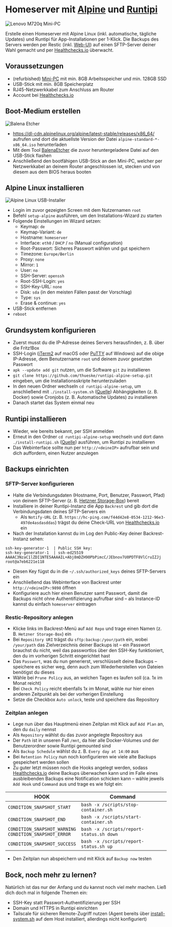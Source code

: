 # Homeserver mit [Alpine](https://alpinelinux.org/) und [Runtipi](https://runtipi.io/)

![Lenovo M720q Mini-PC](https://i.imgur.com/EzA5OuB.png)

Erstelle einen Homeserver mit Alpine Linux (inkl. automatische, tägliche Updates) und Runtipi für App-Installationen per 1-Klick. Die Backups des Servers werden per Restic (inkl. [Web-UI](https://github.com/garethgeorge/backrest)) auf einen SFTP-Server deiner Wahl gemacht und per [Healthchecks.io](https://healthchecks.io/) überwacht.

## Voraussetzungen

- (refurbished) [Mini-PC](https://www.mydealz.de/gruppe/mini-pc) mit min. 8GB Arbeitsspeicher und min. 128GB SSD
- USB-Stick mit min. 8GB Speicherplatz
- RJ45-Netzwerkkabel zum Anschluss am Router
- Account bei [Healthchecks.io](https://healthchecks.io/)

## Boot-Medium erstellen

![Balena Etcher](https://i.imgur.com/RmoenZF.png)

- https://dl-cdn.alpinelinux.org/alpine/latest-stable/releases/x86_64/ aufrufen und dort die aktuellste Version der Datei `alpine-standard-*-x86_64.iso` herunterladen
- Mit dem Tool [BalenaEtcher](https://etcher.balena.io/) die zuvor heruntergeladene Datei auf den USB-Stick flashen
- Anschließend den bootfähigen USB-Stick an den Mini-PC, welcher per Netzwerkkabel an deinem Router angeschlossen ist, stecken und von diesem aus dem BIOS heraus booten

## Alpine Linux installieren

![Alpine Linux USB-Installer](https://linuxiac.b-cdn.net/wp-content/uploads/2023/05/alpine-install1.png)

- Login im zuvor gezeigten Screen mit dem Nutzernamen `root`
- Befehl `setup-alpine` ausführen, um den Installations-Wizard zu starten
- Folgende Einstellungen im Wizard setzen:
	- Keymap: `de`
	- Keymap-Variant: `de`
	- Hostname: `homeserver`
	- Interface: `eth0` / `DHCP` / `no` (Manual configuration)
	- Root-Passwort: Sicheres Passwort wählen und gut speichern
	- Timezone: `Europe/Berlin`
	- Proxy: `none`
	- Mirror: `1`
	- User: `no`
	- SSH-Server: `openssh` 
	- Root-SSH-Login: `yes`
	- SSH-Key-URL: `none`
	- Disk: `sda` (in den meisten Fällen passt der Vorschlag)
	- Type: `sys`
	- Erase & continue: `yes`
- USB-Stick entfernen
- `reboot`

## Grundsystem konfigurieren 

- Zuerst musst du die IP-Adresse deines Servers herausfinden, z. B. über die Fritz!Box
- SSH-Login ([iTerm2](https://iterm2.com/) auf macOS oder [PuTTY](https://www.chiark.greenend.org.uk/~sgtatham/putty/latest.html) auf Windows) auf die obige IP-Adresse, dem Benutzername `root` und deinem zuvor gesetzten Passwort
- `apk --update add git` nutzen, um die Software `git` zu installieren
- `git clone https://github.com/thueske/runtipi-alpine-setup.git` eingeben, um die Installationsskripte herunterzuladen
- In den neuen Ordner wechseln `cd runtipi-alpine-setup`, um anschließend mit `./install-system.sh` ([Quelle](https://github.com/thueske/runtipi-alpine-setup/blob/main/install-system.sh)) Abhängigkeiten (z. B. Docker) sowie Cronjobs (z. B. Automatische Updates) zu installieren
- Danach startet das System einmal neu

## Runtipi installieren

- Wieder, wie bereits bekannt, per SSH anmelden
- Erneut in den Ordner `cd runtipi-alpine-setup` wechseln und dort dann `./install-runtipi.sh` ([Quelle](https://github.com/thueske/runtipi-alpine-setup/blob/main/install-runtipi.sh)) ausführen, um Runtipi zu installieren
- Das Webinterface sollte nun per `http://<deineIP>` aufrufbar sein und dich auffordern, einen Nutzer anzulegen

## Backups einrichten

### SFTP-Server konfigurieren

- Halte die Verbindungsdaten (Hostname, Port, Benutzer, Passwort, Pfad) von deinem SFTP-Server (z. B. [Hetzner Storage-Box](https://www.hetzner.com/de/storage/storage-box/)) bereit
- Installiere in deiner Runtipi-Instanz die App `Backrest` und gib dort die Verbindungsdaten deines SFTP-Servers ein
	- Als `Notify-URL` (z. B. `https://hc-ping.com/f44d42e8-0534-1212-96e3-497de4asdasddas`) trägst du deine Check-URL von [Healthchecks.io](https://healthchecks.io/) ein
- Nach der Installation kannst du im Log den Public-Key deiner Backrest-Instanz sehen:
```
ssh-key-generator-1  | Public SSH key:  
ssh-key-generator-1  | ssh-ed25519 AAAAC3NzaC1lZDI1NTE5AAAAIL+Abj8mDZH90PbPimcC/JEbnov7U0PDTF8VlCruIZJj root@a7eb6221e118
```
- Diesen Key fügst du in die `~/.ssh/authorized_keys` deines SFTP-Servers ein
- Anschließend das Webinterface von Backrest unter `http://<deineIP>:9898` öffnen
- Konfiguriere auch hier einen Benutzer samt Passwort, damit die Backups nicht ohne Authentifizierung aufrufbar sind – als Instance-ID kannst du einfach `homeserver` eintragen

### Restic-Repository anlegen
- Klicke links im Backrest-Menü auf `Add Repo` und trage einen Namen (z. B. `Hetzner Storage-Box`) ein
- Bei `Repository URI` trägst du `sftp:backup:/your/path` ein, wobei `/your/path` das Zielverzeichnis deiner Backups ist – ein Passwort brauchst du nicht, weil das passwortlos über den SSH-Key funktioniert, den du im vorherigen Schritt eingerichtet hast
- Das `Passwort`, was du nun generierst, verschlüsselt deine Backups – speichere es sicher weg, denn auch zum Wiederherstellen von Dateien benötigst du dieses
- Wähle bei `Prune Policy` aus, an welchen Tagen es laufen soll (ca. 1x im Monat reicht)
- Bei `Check Policy` reicht ebenfalls 1x im Monat, wähle nur hier einen anderen Zeitpunkt als bei der vorherigen Einstellung
- Setze die Checkbox `Auto unlock`, teste und speichere das Repository

### Zeitplan anlegen
- Lege nun über das Hauptmenü einen Zeitplan mit Klick auf `Add Plan` an, den du `daily` nennst
- Als `Repository` wählst du das zuvor angelegte Repository aus
- Der `Path` ist in unseren Fall `/mnt`, da hier alle Docker-Volumes und der Benutzerordner sowie Runtipi gemounted sind
- Als `Backup Schedule` wählst du z. B. `Every day at 14:00` aus
- Bei `Retention Policy` nun noch konfigurieren wie viele alte Backups gespeichert werden sollen
- Zu guter letzt müssen noch die Hooks angelegt werden, sodass [Healthchecks.io](https://healthchecks.io/) deine Backups überwachen kann und im Falle eines ausbleibenden Backups eine Notification schicken kann – wähle jeweils `Add Hook` und `Command` aus und trage es wie folgt ein:

| HOOK                                                       | Command                                  |
|------------------------------------------------------------|------------------------------------------|
| `CONDITION_SNAPSHOT_START`                                 | `bash -x /scripts/stop-container.sh`     |
| `CONDITION_SNAPSHOT_END`                                   | `bash -x /scripts/start-container.sh`    |
| `CONDITION_SNAPSHOT_WARNING`<br>`CONDITION_SNAPSHOT_ERROR` | `bash -x /scripts/report-status.sh down` |
| `CONDITION_SNAPSHOT_SUCCESS`                               | `bash -x /scripts/report-status.sh up`   |
- Den Zeitplan nun abspeichern und mit Klick auf `Backup now` testen

## Bock, noch mehr zu lernen?

Natürlich ist das nur der Anfang und du kannst noch viel mehr machen. Ließ dich doch mal in folgende Themen ein:

- SSH-Key statt Passwort-Authentifizierung per SSH
- Domain und HTTPS in Runtipi einrichten
- Tailscale für sicheren Remote-Zugriff nutzen (Agent bereits über [install-system.sh](https://github.com/thueske/runtipi-alpine-setup/blob/main/install-system.sh) auf dem Host installiert, allerdings nicht konfiguriert)
